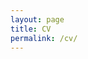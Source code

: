 ```yaml
---
layout: page
title: CV
permalink: /cv/
---
```


<object data="/assets/ShalmaliWalimbeResume.pdf" width = "1000" height = "1000" type='application/pdf'/>

